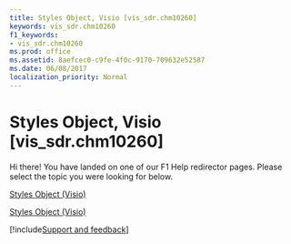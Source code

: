 ```yaml
---
title: Styles Object, Visio [vis_sdr.chm10260]
keywords: vis_sdr.chm10260
f1_keywords:
- vis_sdr.chm10260
ms.prod: office
ms.assetid: 8aefcec0-c9fe-4f0c-9170-709632e52587
ms.date: 06/08/2017
localization_priority: Normal
---
```



# Styles Object, Visio [vis_sdr.chm10260]

Hi there! You have landed on one of our F1 Help redirector pages. Please select the topic you were looking for below.

[Styles Object (Visio)](https://msdn.microsoft.com/library/aa32ec6e-2323-20df-81f8-0183cdb5ae7c.aspx)

[Styles Object (Visio)](https://msdn.microsoft.com/library/327c9f05-ddb5-bf70-86bf-69eb0763512c%28Office.15%29.aspx)

[!include[Support and feedback](~/includes/feedback-boilerplate.md)]